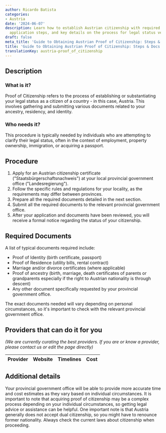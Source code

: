 ```yaml
---
author: Ricardo Batista
categories:
- Austria
date: '2024-06-07'
description: Learn how to establish Austrian citizenship with required documents,
  application steps, and key details on the process for legal status verification.
draft: false
meta_title: 'Guide to Obtaining Austrian Proof of Citizenship: Steps & Docs'
title: 'Guide to Obtaining Austrian Proof of Citizenship: Steps & Docs'
translationKey: austria-proof_of_citizenship
---
```



## Description
### What is it?
Proof of Citizenship refers to the process of establishing or substantiating your legal status as a citizen of a country - in this case, Austria. This involves gathering and submitting various documents related to your ancestry, residency, and identity.

### Who needs it?
This procedure is typically needed by individuals who are attempting to clarify their legal status, often in the context of employment, property ownership, immigration, or acquiring a passport.

## Procedure
1. Apply for an Austrian citizenship certificate ("Staatsbürgerschaftsnachweis") at your local provincial government office ("Landesregierung"). 
2. Follow the specific rules and regulations for your locality, as the requirements may differ between provinces. 
3. Prepare all the required documents detailed in the next section. 
4. Submit all the required documents to the relevant provincial government office.
5. After your application and documents have been reviewed, you will receive a formal notice regarding the status of your citizenship. 

## Required Documents
A list of typical documents required include:
- Proof of Identity (birth certificate, passport)
- Proof of Residence (utility bills, rental contract)
- Marriage and/or divorce certificates (where applicable)
- Proof of ancestry (birth, marriage, death certificates of parents or grandparents especially if the right to Austrian nationality is through descent)
- Any other document specifically requested by your provincial government office.

The exact documents needed will vary depending on personal circumstances, so it's important to check with the relevant provincial government office.

## Providers that can do it for you

_(We are currently curating the best providers. If you are or know a provider, please contact us or edit the page directly)_

| Provider        |     Website     |     Timelines    |       Cost      |
| --------------- | --------------- |  :-------------: | :-------------: |

## Additional details
Your provincial government office will be able to provide more accurate time and cost estimates as they vary based on individual circumstances. It is important to note that acquiring proof of citizenship may be a complex process depending on your individual circumstances, so getting legal advice or assistance can be helpful.
One important note is that Austria generally does not accept dual citizenship, so you might have to renounce former nationality. Always check the current laws about citizenship when proceeding.